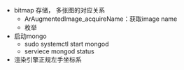 - bitmap 存储， 多张图的对应关系
	- ArAugmentedImage_acquireName：获取image name
	- 枚举
- 启动mongo  
	- sudo systemctl start mongod
	- serviece mongod status
- 渲染引擎正规左手坐标系



